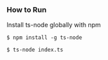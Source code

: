 ### How to Run
Install ts-node globally with npm
```
$ npm install -g ts-node
```

```
$ ts-node index.ts
``````
